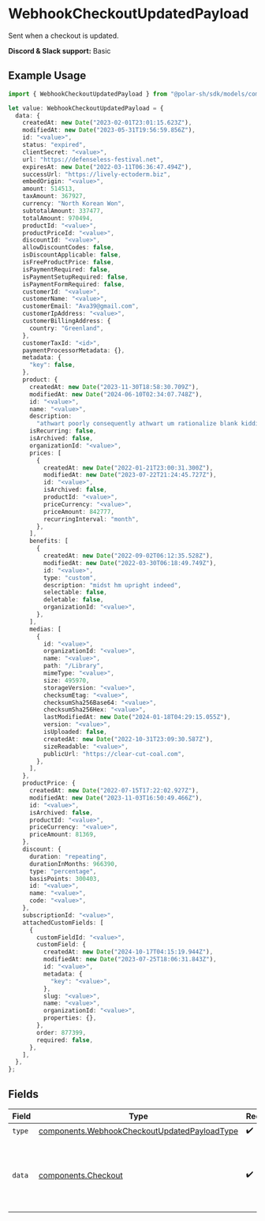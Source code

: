 # WebhookCheckoutUpdatedPayload

Sent when a checkout is updated.

**Discord & Slack support:** Basic

## Example Usage

```typescript
import { WebhookCheckoutUpdatedPayload } from "@polar-sh/sdk/models/components";

let value: WebhookCheckoutUpdatedPayload = {
  data: {
    createdAt: new Date("2023-02-01T23:01:15.623Z"),
    modifiedAt: new Date("2023-05-31T19:56:59.856Z"),
    id: "<value>",
    status: "expired",
    clientSecret: "<value>",
    url: "https://defenseless-festival.net",
    expiresAt: new Date("2022-03-11T06:36:47.494Z"),
    successUrl: "https://lively-ectoderm.biz",
    embedOrigin: "<value>",
    amount: 514513,
    taxAmount: 367927,
    currency: "North Korean Won",
    subtotalAmount: 337477,
    totalAmount: 970494,
    productId: "<value>",
    productPriceId: "<value>",
    discountId: "<value>",
    allowDiscountCodes: false,
    isDiscountApplicable: false,
    isFreeProductPrice: false,
    isPaymentRequired: false,
    isPaymentSetupRequired: false,
    isPaymentFormRequired: false,
    customerId: "<value>",
    customerName: "<value>",
    customerEmail: "Ava39@gmail.com",
    customerIpAddress: "<value>",
    customerBillingAddress: {
      country: "Greenland",
    },
    customerTaxId: "<id>",
    paymentProcessorMetadata: {},
    metadata: {
      "key": false,
    },
    product: {
      createdAt: new Date("2023-11-30T18:58:30.709Z"),
      modifiedAt: new Date("2024-06-10T02:34:07.748Z"),
      id: "<value>",
      name: "<value>",
      description:
        "athwart poorly consequently athwart um rationalize blank kiddingly overheard or",
      isRecurring: false,
      isArchived: false,
      organizationId: "<value>",
      prices: [
        {
          createdAt: new Date("2022-01-21T23:00:31.300Z"),
          modifiedAt: new Date("2023-07-22T21:24:45.727Z"),
          id: "<value>",
          isArchived: false,
          productId: "<value>",
          priceCurrency: "<value>",
          priceAmount: 842777,
          recurringInterval: "month",
        },
      ],
      benefits: [
        {
          createdAt: new Date("2022-09-02T06:12:35.528Z"),
          modifiedAt: new Date("2022-03-30T06:18:49.749Z"),
          id: "<value>",
          type: "custom",
          description: "midst hm upright indeed",
          selectable: false,
          deletable: false,
          organizationId: "<value>",
        },
      ],
      medias: [
        {
          id: "<value>",
          organizationId: "<value>",
          name: "<value>",
          path: "/Library",
          mimeType: "<value>",
          size: 495970,
          storageVersion: "<value>",
          checksumEtag: "<value>",
          checksumSha256Base64: "<value>",
          checksumSha256Hex: "<value>",
          lastModifiedAt: new Date("2024-01-18T04:29:15.055Z"),
          version: "<value>",
          isUploaded: false,
          createdAt: new Date("2022-10-31T23:09:30.587Z"),
          sizeReadable: "<value>",
          publicUrl: "https://clear-cut-coal.com",
        },
      ],
    },
    productPrice: {
      createdAt: new Date("2022-07-15T17:22:02.927Z"),
      modifiedAt: new Date("2023-11-03T16:50:49.466Z"),
      id: "<value>",
      isArchived: false,
      productId: "<value>",
      priceCurrency: "<value>",
      priceAmount: 81369,
    },
    discount: {
      duration: "repeating",
      durationInMonths: 966390,
      type: "percentage",
      basisPoints: 300403,
      id: "<value>",
      name: "<value>",
      code: "<value>",
    },
    subscriptionId: "<value>",
    attachedCustomFields: [
      {
        customFieldId: "<value>",
        customField: {
          createdAt: new Date("2024-10-17T04:15:19.944Z"),
          modifiedAt: new Date("2023-07-25T18:06:31.843Z"),
          id: "<value>",
          metadata: {
            "key": "<value>",
          },
          slug: "<value>",
          name: "<value>",
          organizationId: "<value>",
          properties: {},
        },
        order: 877399,
        required: false,
      },
    ],
  },
};
```

## Fields

| Field                                                                                                        | Type                                                                                                         | Required                                                                                                     | Description                                                                                                  |
| ------------------------------------------------------------------------------------------------------------ | ------------------------------------------------------------------------------------------------------------ | ------------------------------------------------------------------------------------------------------------ | ------------------------------------------------------------------------------------------------------------ |
| `type`                                                                                                       | [components.WebhookCheckoutUpdatedPayloadType](../../models/components/webhookcheckoutupdatedpayloadtype.md) | :heavy_check_mark:                                                                                           | N/A                                                                                                          |
| `data`                                                                                                       | [components.Checkout](../../models/components/checkout.md)                                                   | :heavy_check_mark:                                                                                           | Checkout session data retrieved using an access token.                                                       |